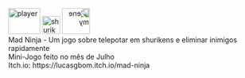 <img width="64" height="52" alt="player" src="https://github.com/user-attachments/assets/dc5b2c14-32de-4ec6-a541-16873a5d098a" />
<img width="36" height="36" alt="shuriken_static" src="https://github.com/user-attachments/assets/2431f8ec-937e-4dbe-9145-97a80e04cd27" /> 
<img width="56" height="52" alt="enemy" src="https://github.com/user-attachments/assets/6ed93819-5d6e-4f5a-85e8-f4c8391a7704" style="transform: scaleX(-1);" /><br>
Mad Ninja - Um jogo sobre telepotar em shurikens e eliminar inimigos rapidamente <br>
Mini-Jogo feito no mês de Julho <br>
Itch.io: https://lucasgbom.itch.io/mad-ninja


